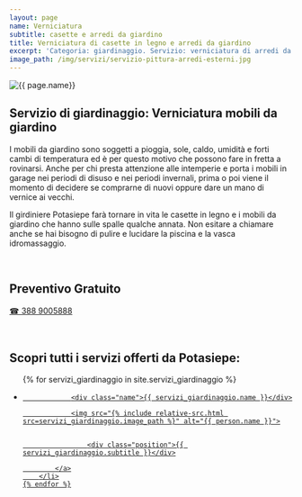 ```yaml
---
layout: page
name: Verniciatura
subtitle: casette e arredi da giardino
title: Verniciatura di casette in legno e arredi da giardino
excerpt: 'Categoria: giardinaggio. Servizio: verniciatura di arredi da giardino. Potasiepe darà nuova vita alle casette in legno e ai mobili da giardino. A Udine e Gorizia.'
image_path: /img/servizi/servizio-pittura-arredi-esterni.jpg
---
```

<img src="{{ page.image_path }}" alt="{{ page.name}}" title="{{ page.name }}"/>

## Servizio di giardinaggio: Verniciatura mobili da giardino

I mobili da giardino sono soggetti a pioggia, sole, caldo, umidità e forti cambi di temperatura ed è per questo motivo che possono fare in fretta a rovinarsi. Anche per chi presta attenzione alle intemperie e porta i mobili in garage nei periodi di disuso e nei periodi invernali, prima o poi viene il momento di decidere se comprarne di nuovi oppure dare un mano di vernice ai vecchi.

Il girdiniere Potasiepe farà tornare in vita le casette in legno e i mobili da giardino che hanno sulle spalle qualche annata. Non esitare a chiamare anche se hai bisogno di pulire e lucidare la piscina e la vasca idromassaggio.

<br/>
<div class="text-center">
  <h2>Preventivo Gratuito</h2>
  <a title="numero di telefono di Potasiepe Giardiniere +393889005888" href="tel:+393889005888" class="button">&#9742; 388 9005888</a>
</div>
<br/><br/>

## Scopri tutti i servizi offerti da Potasiepe:

<div class="list-collection">
<ul>
	{% for servizi_giardinaggio in site.servizi_giardinaggio %}
		<li>
			<a href="{{ site.baseurl }}{{ servizi_giardinaggio.url }}">

				<div class="name">{{ servizi_giardinaggio.name }}</div>

				<img src="{% include relative-src.html src=servizi_giardinaggio.image_path %}" alt="{{ person.name }}">


					<div class="position">{{ servizi_giardinaggio.subtitle }}</div>

			</a>
		</li>
	{% endfor %}

</ul>
</div>

